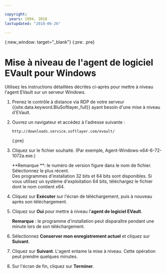 ```yaml
---

copyright:
  years: 1994, 2018
lastupdated: "2018-06-26"

---
```

{:new_window: target="_blank"}
{:pre: .pre}

# Mise à niveau de l'agent de logiciel EVault pour Windows 

Utilisez les instructions détaillées décrites ci-après pour mettre à niveau l'agent EVault sur un serveur Windows.

1. Prenez le contrôle à distance via RDP de votre serveur {{site.data.keyword.BluSoftlayer_full}} ayant besoin d'une mise à niveau d'EVault.

2. Ouvrez un navigateur et accédez à l'adresse suivante :
   ```
   http://downloads.service.softlayer.com/evault/
   ```
   {:pre}
  
3. Cliquez sur le fichier souhaité. (Par exemple, Agent-Windows-x64-6-72-1072a.exe.)

   **Remarque **: le numéro de version figure dans le nom de fichier. Sélectionnez le plus récent. <br/>
   Des programmes d'installation 32 bits et 64 bits sont disponibles. Si vous utilisez un système d'exploitation 64 bits, téléchargez le fichier dont le nom contient x64.

4. Cliquez sur **Exécuter** sur l'écran de téléchargement, puis à nouveau après son téléchargement.

5. Cliquez sur **Oui** pour mettre à niveau l'**agent de logiciel EVault**.

   **Remarque** : le programme d'installation peut disparaître pendant une minute lors de son téléchargement.

6. Sélectionnez **Conserver mon enregistrement actuel** et cliquez sur **Suivant**.

7. Cliquez sur **Suivant**. L'agent entame la mise à niveau. Cette opération peut prendre quelques minutes.

8. Sur l'écran de fin, cliquez sur **Terminer**.
